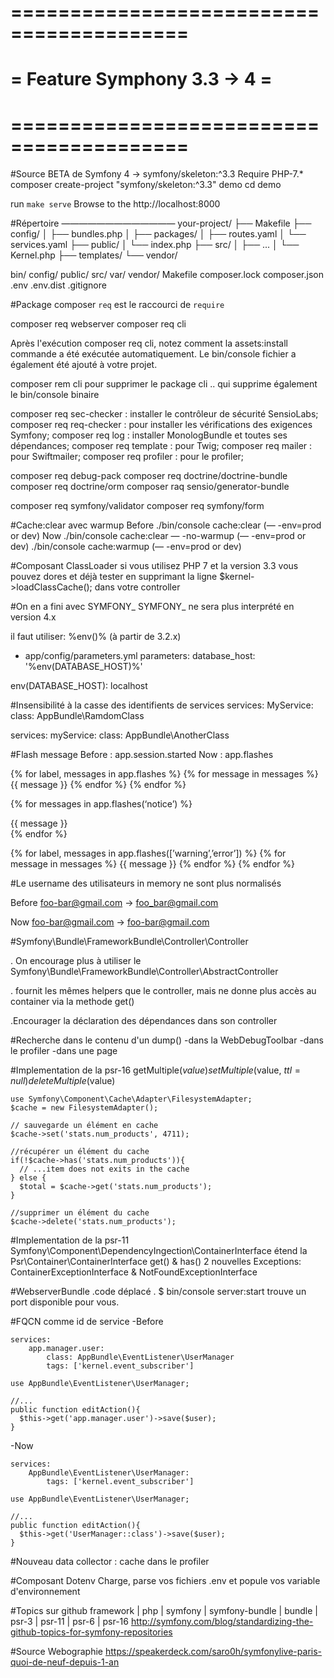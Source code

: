 # =========================================
# =       Feature Symphony 3.3 -> 4       =
# =========================================

#Source BETA de Symfony 4 -> symfony/skeleton:^3.3
Require PHP-7.*
composer create-project "symfony/skeleton:^3.3" demo
cd demo

run `make serve`
Browse to the http://localhost:8000

#Répertoire
—————————————
your-project/
├── Makefile
├── config/
│   ├── bundles.php
│   ├── packages/
│   ├── routes.yaml
│   └── services.yaml
├── public/
│   └── index.php
├── src/
│   ├── ...
│   └── Kernel.php
├── templates/
└── vendor/

bin/
config/
public/
src/
var/
vendor/
Makefile
composer.lock
composer.json
.env
.env.dist
.gitignore

#Package composer
`req` est le raccourci de `require`

composer req webserver
composer req cli

Après l'exécution composer req cli, notez comment la
assets:install commande a été exécutée automatiquement.
Le bin/console fichier a également été ajouté à votre projet.

composer rem cli
pour supprimer le package cli
.. qui supprime également le bin/console binaire

composer req sec-checker : installer le contrôleur de sécurité SensioLabs;
composer req req-checker : pour installer les vérifications des exigences Symfony;
composer req log : installer MonologBundle et toutes ses dépendances;
composer req template : pour Twig;
composer req mailer : pour Swiftmailer;
composer req profiler : pour le profiler;

composer req debug-pack
composer req doctrine/doctrine-bundle
composer req doctrine/orm
composer raq sensio/generator-bundle

composer req symfony/validator
composer req symfony/form


#Cache:clear avec warmup
Before
./bin/console cache:clear (— -env=prod or dev)
Now
./bin/console cache:clear — -no-warmup (— -env=prod or dev)
./bin/console cache:warmup (— -env=prod or dev)

#Composant ClassLoader
si vous utilisez PHP 7 et la version 3.3 vous pouvez dores et déjà
tester en supprimant la ligne $kernel->loadClassCache(); dans votre
controller

#On en a fini avec SYMFONY_
SYMFONY_ ne sera plus interprété en version 4.x

il faut utiliser: %env()% (à partir de 3.2.x)
* app/config/parameters.yml
parameters:
    database_host: '%env(DATABASE_HOST)%'

env(DATABASE_HOST): localhost

#Insensibilité à la casse des identifients de services
services:
    MyService:
        class: AppBundle\RamdomClass

services:
    myService:
        class: AppBundle\AnotherClass

#Flash message
Before : app.session.started
Now : app.flashes

{% for label, messages in app.flashes %}
 {% for message in messages %}
   {{ message }}
 {% endfor %}
{% endfor %}

{% for messages in app.flashes(‘notice’) %}
  <div class=‘alert alert-notice’>
   {{ message }}
  </div>
{% endfor %}

{% for label, messages in app.flashes([’warning’,’error’]) %}
 {% for message in messages %}
   {{ message }}
 {% endfor %}
{% endfor %}

#Le username des utilisateurs in memory ne sont plus normalisés

Before
foo-bar@gmail.com -> foo_bar@gmail.com

Now
foo-bar@gmail.com -> foo-bar@gmail.com

#Symfony\Bundle\FrameworkBundle\Controller\Controller

. On encourage plus à utiliser le
Symfony\Bundle\FrameworkBundle\Controller\AbstractController

. fournit les mêmes helpers que le controller, mais ne donne plus accès au
container via la methode get()

.Encourager la déclaration des dépendances dans son controller

#Recherche dans le contenu d'un dump()
-dans la WebDebugToolbar
-dans le profiler
-dans une page

#Implementation de la psr-16
getMultiple($value)
setMultiple($value, $ttl = null)
deleteMultiple($value)
```
use Symfony\Component\Cache\Adapter\FilesystemAdapter;
$cache = new FilesystemAdapter();

// sauvegarde un élément en cache
$cache->set('stats.num_products', 4711);

//récupérer un élément du cache
if(!$cache->has('stats.num_products')){
  // ...item does not exits in the cache
} else {
  $total = $cache->get('stats.num_products');
}

//supprimer un élément du cache
$cache->delete('stats.num_products');
```

#Implementation de la psr-11
Symfony\Component\DependencyIngection\ContainerInterface
étend la Psr\Container\ContainerInterface
get() & has()
2 nouvelles Exceptions: ContainerExceptionInterface & NotFoundExceptionInterface

#WebserverBundle
.code déplacé
. $ bin/console server:start trouve un port disponible pour vous.

#FQCN comme id de service
-Before
```
services:
    app.manager.user:
        class: AppBundle\EventListener\UserManager
        tags: ['kernel.event_subscriber']

use AppBundle\EventListener\UserManager;

//...
public function editAction(){
  $this->get('app.manager.user')->save($user);
}
```
-Now
```
services:
    AppBundle\EventListener\UserManager:
        tags: ['kernel.event_subscriber']

use AppBundle\EventListener\UserManager;

//...
public function editAction(){
  $this->get('UserManager::class')->save($user);
}
```

#Nouveau data collector : cache dans le profiler

#Composant Dotenv
Charge, parse vos fichiers .env et popule vos variable d'environnement

#Topics sur github
framework | php | symfony | symfony-bundle | bundle | psr-3 | psr-11 | psr-6 | psr-16
http://symfony.com/blog/standardizing-the-github-topics-for-symfony-repositories

#Source Webographie
https://speakerdeck.com/saro0h/symfonylive-paris-quoi-de-neuf-depuis-1-an
